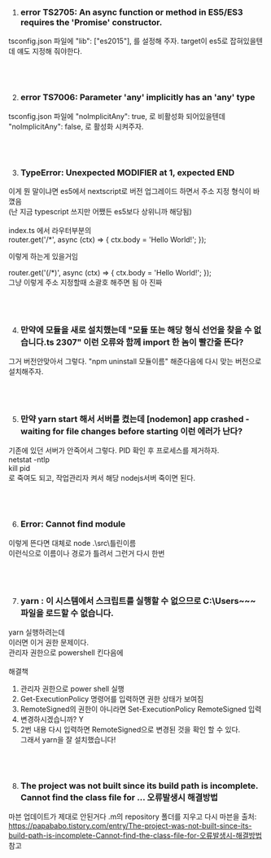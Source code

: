 
1. ### error TS2705: An async function or method in ES5/ES3 requires the 'Promise' constructor.
tsconfig.json 파일에  "lib": ["es2015"],  를 설정해 주자.
target이 es5로 잡혀있을텐데 얘도 지정해 줘야한다.

<br><br>

2. ### error TS7006: Parameter 'any' implicitly has an 'any' type
tsconfig.json 파일에 "noImplicitAny": true,  로 비활성화 되어있을텐데 "noImplicitAny": false,  로 활성화 시켜주자.

<br><br>

3. ### TypeError: Unexpected MODIFIER at 1, expected END
이게 뭔 말이냐면 es5에서 nextscript로 버전 업그레이드 하면서 주소 지정 형식이 바꼈음 <br>
(난 지금 typescript 쓰지만 어쨌든 es5보다 상위니까 해당됨)
<br><br>
index.ts 에서 라우터부분의 <br>
router.get('/*', async (ctx) => {
    ctx.body = 'Hello World!';
});
<br>

이렇게 하는게 있을거임

router.get('(/*)', async (ctx) => {
    ctx.body = 'Hello World!';
});
<br>
그냥 이렇게 주소 지정할때 소괄호 해주면 됨 아 진짜 

<br><br>

4. ### 만약에 모듈을 새로 설치했는데 "모듈 또는 해당 형식 선언을 찾을 수 없습니다.ts 2307" 이런 오류와 함께 import 한 놈이 빨간줄 뜬다?

그거 버전안맞아서 그렇다. "npm uninstall 모듈이름" 해준다음에 다시 맞는 버전으로 설치해주자.

<br><br>

5. ### 만약 yarn start 해서 서버를 켰는데 [nodemon] app crashed - waiting for file changes before starting 이런 에러가 난다?

기존에 있던 서버가 안죽어서 그렇다. PID 확인 후 프로세스를  제거하자. <br>
netstat -ntlp <br>
kill pid <br>
로 죽여도 되고, 작업관리자 켜서 해당 nodejs서버 죽이면 된다.

<br><br>

6. ### Error: Cannot find module

이렇게 뜬다면 대체로 node .\src\틀린이름 <br>
이런식으로 이름이나 경로가 틀려서 그런거 다시 한번 

<br><br>

7. ### yarn : 이 시스템에서 스크립트를 실행할 수 없으므로  C:\Users~~~ 파일을 로드할 수 없습니다.
yarn 실행하려는데 <br>
이러면 이거 권한 문제이다. <br>
관리자 권한으로 powershell 킨다음에 <br>
 <br>
해결책  <br>
1. 관리자 권한으로 power shell 실행  <br>
2. Get-ExecutionPolicy 명령어를 입력하면 권한 상태가 보여짐  <br>
3. RemoteSigned의 권한이 아니라면 Set-ExecutionPolicy RemoteSigned 입력  <br>
4. 변경하시겠습니까? Y  <br>
5. 2번 내용 다시 입력하면 RemoteSigned으로 변경된 것을 확인 할 수 있다.  <br>
그래서 yarn을 잘 설치했습니다!  <br>

 <br> <br>
 
 8. ### The project was not built since its build path is incomplete. Cannot find the class file for ... 오류발생시 해결방법

 마븐 업데이트가 제대로 안된거다 .m의 repository 폴더를 지우고 다시 마븐을 
출처: https://papababo.tistory.com/entry/The-project-was-not-built-since-its-build-path-is-incomplete-Cannot-find-the-class-file-for-오류발생시-해결방법 참고
